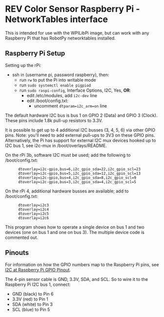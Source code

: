 # REV Color Sensor Raspberry Pi - NetworkTables interface

This is intended for use with the WPILibPi image, but can work with any
Raspberry Pi that has RobotPy networktables installed.

## Raspberry Pi Setup

Setting up the rPi:
- ssh in (username pi, password raspberry), then:
  - run ``rw`` to put the Pi into writable mode
  - run ``sudo systemctl enable pigpiod``
  - run ``sudo raspi-config``, Interface Options, I2C, Yes, **OR**:
    - edit /etc/modules, add ``i2c-dev`` line
    - edit /boot/config.txt:
      - uncomment ``dtparam=i2c_arm=on`` line

The default hardware I2C bus is bus 1 on GPIO 2 (Data) and GPIO 3 (Clock).
These pins include 1.8k pull-up resistors to 3.3V.

It is possible to get up to 4 additional I2C busses (3, 4, 5, 6) via other GPIO pins.
Note: you'll need to add external pull-ups to 3V3 on these GPIO pins.
Alternatively, the Pi has support for external I2C mux devices hooked up to
I2C bus 1, see i2c-mux in /boot/overlays/README.

On the rPi 3b, software I2C must be used; add the following to /boot/config.txt:
```
      dtoverlay=i2c-gpio,bus=6,i2c_gpio_sda=22,i2c_gpio_scl=23
      dtoverlay=i2c-gpio,bus=5,i2c_gpio_sda=12,i2c_gpio_scl=13
      dtoverlay=i2c-gpio,bus=4,i2c_gpio_sda=8,i2c_gpio_scl=9
      dtoverlay=i2c-gpio,bus=3,i2c_gpio_sda=4,i2c_gpio_scl=5
```

On the rPi 4, additional hardware busses are available; add to /boot/config.txt:
```
      dtoverlay=i2c3
      dtoverlay=i2c4
      dtoverlay=i2c5
      dtoverlay=i2c6
```

This program shows how to operate a single device on bus 1 and two devices
(one on bus 1 and one on bus 3). The multiple device code is commented out.

## Pinouts

For information on how the GPIO numbers map to the Raspberry Pi pins, see [I2C at Raspberry Pi GPIO Pinout](https://pinout.xyz/pinout/i2c).

The 4-pin sensor cable is GND, 3.3V, SDA, and SCL. So to wire it to the Raspberry Pi I2C bus 1, connect:
- GND (black) to Pin 6
- 3.3V (red) to Pin 1
- SDA (white) to Pin 3
- SCL (blue) to Pin 5
